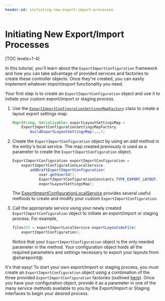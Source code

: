 ```yaml
---
header-id: initiating-new-export-import-processes
---
```


# Initiating New Export/Import Processes

[TOC levels=1-4]

In this tutorial, you'll learn about the `ExportImportConfiguration` framework
and how you can take advantage of provided services and factories to create
these controller objects. Once they're created, you can easily implement
whatever import/export functionality you need.

Your first step is to create an `ExportImportConfiguration` object and use it to
initiate your custom export/import or staging process.

1.  Use the
    [`ExportImportConfigurationSettingsMapFactory`](@platform-ref@/7.2-latest/javadocs/portal-kernel/com/liferay/exportimport/kernel/configuration/ExportImportConfigurationSettingsMapFactory.html)
    class to create a layout export settings map:

    ```java
    Map<String, Serializable> exportLayoutSettingsMap =
        ExportImportConfigurationSettingsMapFactory.
            buildExportLayoutSettingsMap(...);
    ```

2.  Create the `ExportImportConfiguration` object by using an *add* method in
    the entity's local service. The map created previously is used as a
    parameter to create the `ExportImportConfiguration` object.

    ```java
    ExportImportConfiguration exportImportConfiguration =
        exportImportConfigurationLocalService.
            addDraftExportImportConfiguration(
                user.getUserId(),
                ExportImportConfigurationConstants.TYPE_EXPORT_LAYOUT,
                exportLayoutSettingsMap);
    ```

    The
    [ExportImportConfigurationLocalService](@platform-ref@/7.2-latest/javadocs/portal-kernel/com/liferay/exportimport/kernel/service/ExportImportConfigurationLocalService.html)
    provides several useful methods to create and modify your custom
    `ExportImportConfiguration`.

3.  Call the appropriate service using your newly created
    `ExportImportConfiguration` object to initiate an export/import or staging
    process. For example,

    ```java
    files[0] = exportImportLocalService.exportLayoutsAsFile(
        exportImportConfiguration);
    ```

    Notice that your `ExportImportConfiguration` object is the only needed
    parameter in the method. Your configuration object holds all the required
    parameters and settings necessary to export your layouts from @sharepoint@.

It's that easy! To start your own export/import or staging process, you must
create an `ExportImportConfiguration` object using a combination of the three
provided `ExportImportConfiguration` factories (outlined
[here](/docs/7-2/frameworks/-/knowledge_base/f/export-import#exportimport-processes)).
Once you have your configuration object, provide it as a parameter in one of the
many service methods available to you by the Export/Import or Staging interfaces
to begin your desired process.
